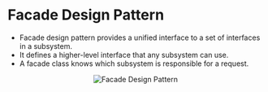 # Facade Design Pattern
* Facade design pattern provides a unified interface to a set of interfaces in a subsystem.
* It defines a higher-level interface that any subsystem can use.
* A facade class knows which subsystem is responsible for a request.

<p align="center"><img src="https://i.imgur.com/tB6LJ66.png" alt="Facade Design Pattern"></p>